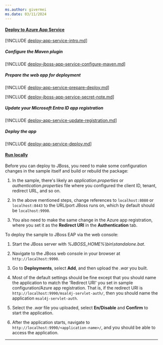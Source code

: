 ```yaml
---
ms.author: givermei
ms.date: 03/11/2024
---
```


#### [Deploy to Azure App Service](#tab/appsvc)

[!INCLUDE [deploy-app-service-intro.md](./deploy-app-service-intro.md)]

##### Configure the Maven plugin

[!INCLUDE [deploy-jboss-app-service-configure-maven.md](./deploy-jboss-app-service-configure-maven.md)]

##### Prepare the web app for deployment

[!INCLUDE [deploy-app-service-prepare-deploy.md](./deploy-app-service-prepare-deploy.md)]

[!INCLUDE [deploy-jboss-app-service-secret-note.md](./deploy-jboss-app-service-secret-note.md)]

##### Update your Microsoft Entra ID app registration

[!INCLUDE [deploy-app-service-update-registration.md](./deploy-app-service-update-registration.md)]

##### Deploy the app

[!INCLUDE [deploy-app-service-deploy.md](./deploy-app-service-deploy.md)]

#### [Run locally](#tab/local)

Before you can deploy to JBoss, you need to make some configuration changes in the sample itself and build or rebuild the package:

1. In the sample, there's likely an *application.properties* or *authentication.properties* file where you configured the client ID, tenant, redirect URL, and so on.

1. In the above mentioned steps, change references to `localhost:8080` or `localhost:8443` to the URL/port JBoss runs on, which by default should be `localhost:9990`.

1. You also need to make the same change in the Azure app registration, where you set it as the **Redirect URI** in the **Authentication** tab.

To deploy the sample to JBoss EAP via the web console:

1. Start the JBoss server with *%JBOSS_HOME%\bin\standalone.bat*.

1. Navigate to the JBoss web console in your browser at `http://localhost:9990`.

1. Go to **Deployments**, select **Add**, and then upload the *.war* you built.

1. Most of the default settings should be fine except that you should name the application to match the 'Redirect URI' you set in sample configuration/Azure app registration. That is, if the redirect URI is `http://localhost:9990/msal4j-servlet-auth/`, then you should name the application `msal4j-servlet-auth`.

1. Select the *.war* file you uploaded, select **En/Disable** and **Confirm** to start the application.

1. After the application starts, navigate to `http://localhost:9990/<application-name>/`, and you should be able to access the application.

---
